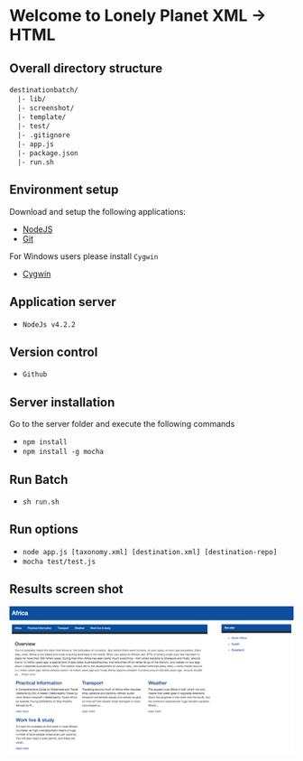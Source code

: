 # Welcome to Lonely Planet XML -> HTML


## Overall directory structure
```
destinationbatch/
  |- lib/
  |- screenshot/
  |- template/
  |- test/
  |- .gitignore
  |- app.js
  |- package.json
  |- run.sh
```

## Environment setup
Download and setup the following applications:

- [NodeJS](https://nodejs.org/)  
- [Git](http://git-scm.com/) 

For Windows users please install `Cygwin`

- [Cygwin](https://www.cygwin.com/)


## Application server
 - `NodeJs v4.2.2`

## Version control
 - `Github`

## Server installation 
Go to the server folder and execute the following commands

- `npm install`
- `npm install -g mocha`

## Run Batch
 - `sh run.sh`

## Run options
  - `node app.js [taxonomy.xml] [destination.xml] [destination-repo]`
  - `mocha test/test.js`
 
## Results screen shot
![alt tag](https://github.com/kbouzidi/destinationbatch/blob/develop/screenshot/Example.png)

